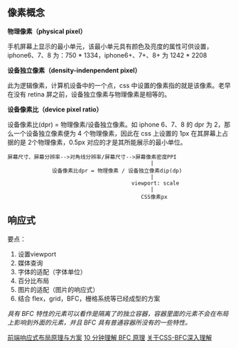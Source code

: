 ## 像素概念

**物理像素（physical pixel）**

手机屏幕上显示的最小单元，该最小单元具有颜色及亮度的属性可供设置，iphone6、7、8 为：750 * 1334，iphone6+、7+、8+ 为 1242 * 2208

**设备独立像素（density-indenpendent pixel）**

此为逻辑像素，计算机设备中的一个点，css 中设置的像素指的就是该像素。老早在没有 retina 屏之前，设备独立像素与物理像素是相等的。

**设备像素比（device pixel ratio）**

设备像素比(dpr) = 物理像素/设备独立像素。如 iphone 6、7、8 的 dpr 为 2，那么一个设备独立像素便为 4 个物理像素，因此在 css 上设置的 1px 在其屏幕上占据的是 2个物理像素，0.5px 对应的才是其所能展示的最小单位。

```
屏幕尺寸、屏幕分辨率-->对角线分辨率/屏幕尺寸-->屏幕像素密度PPI
                                             |
              设备像素比dpr = 物理像素 / 设备独立像素dip(dp)
                                             |
                                       viewport: scale
                                             |
                                          CSS像素px
```

## 响应式

要点：

1. 设置viewport
2. 媒体查询
3. 字体的适配（字体单位）
4. 百分比布局
5. 图片的适配（图片的响应式）
6. 结合 flex，grid，BFC，栅格系统等已经成型的方案

_具有 BFC 特性的元素可以看作是隔离了的独立容器，容器里面的元素不会在布局上影响到外面的元素，并且 BFC 具有普通容器所没有的一些特性。_

[前端响应式布局原理与方案](https://juejin.im/post/5caaa230e51d452b672f9703)
[10 分钟理解 BFC 原理](https://zhuanlan.zhihu.com/p/25321647)
[关于CSS-BFC深入理解](https://juejin.im/post/5909db2fda2f60005d2093db)